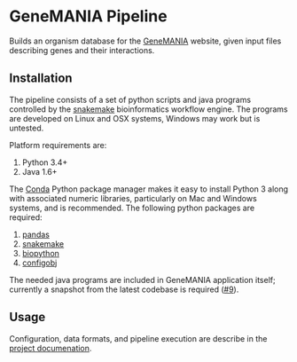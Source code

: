 GeneMANIA Pipeline
==================

Builds an organism database for the
[GeneMANIA](http://genemania.org) website,
given input files describing genes and
their interactions.



## Installation

The pipeline consists of a set of python scripts and java programs controlled by the [snakemake](https://bitbucket.org/johanneskoester/snakemake/wiki/Home) bioinformatics workflow engine. The programs are developed on Linux and OSX systems, Windows may work but is untested.

Platform requirements are:

 1. Python 3.4+
 1. Java 1.6+
 
The [Conda](http://conda.pydata.org/) Python package manager makes it easy to install Python 3 along with associated numeric libraries, particularly on Mac and Windows systems, and is recommended. The following python packages are required:
 

 1. [pandas](http://pandas.pydata.org/)
 1. [snakemake](https://bitbucket.org/johanneskoester/snakemake/wiki/Home)
 1. [biopython](http://biopython.org/)
 1. [configobj](https://github.com/DiffSK/configobj)
 

The needed java programs are included in GeneMANIA application itself; currently a snapshot from the latest codebase is required ([#9](https://github.com/GeneMANIA/pipeline/issues/9)).


## Usage

Configuration, data formats, and pipeline execution are describe in
the [project documenation](https://github.com/GeneMANIA/pipeline/wiki).
